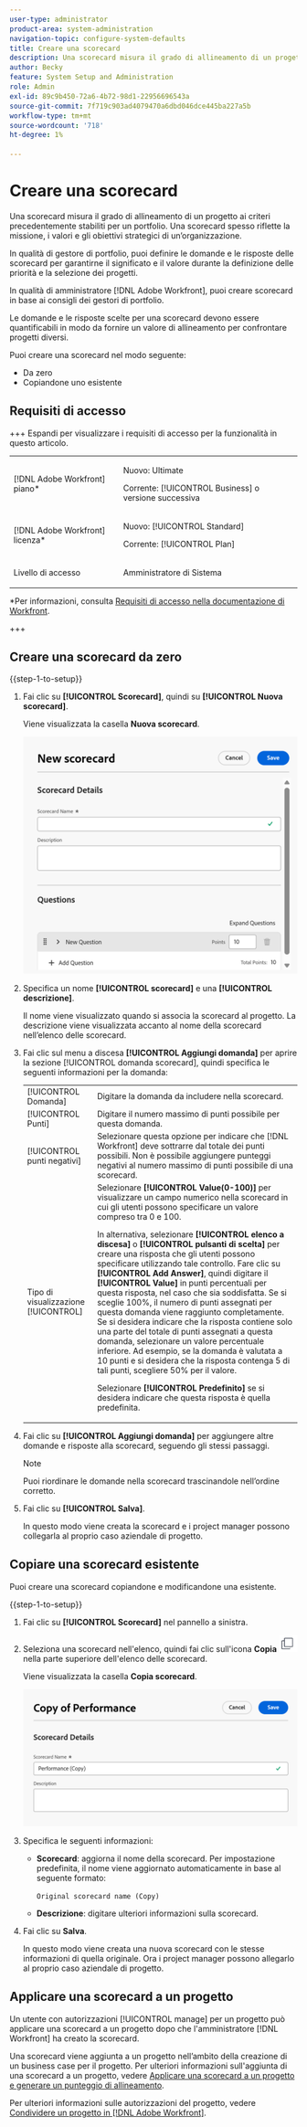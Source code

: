 ```yaml
---
user-type: administrator
product-area: system-administration
navigation-topic: configure-system-defaults
title: Creare una scorecard
description: Una scorecard misura il grado di allineamento di un progetto ai criteri precedentemente stabiliti per un portfolio. Una scorecard spesso riflette la missione, i valori e gli obiettivi strategici di un'organizzazione.I responsabili di Portfolio solitamente definiscono le domande e le risposte della scorecard per garantire che siano significative e utili durante la definizione delle priorità e la selezione del progetto. Un amministratore  [!DNL Adobe Workfront]  crea le scorecard in base ai consigli dei gestori di portfolio.
author: Becky
feature: System Setup and Administration
role: Admin
exl-id: 89c9b450-72a6-4b72-98d1-22956696543a
source-git-commit: 7f719c903ad4079470a6dbd046dce445ba227a5b
workflow-type: tm+mt
source-wordcount: '718'
ht-degree: 1%

---
```


# Creare una scorecard

<!--Audited: 05/2025-->

<!--DON'T DELETE, DRAFT OR HIDE THIS ARTICLE. IT IS LINKED TO THE PRODUCT, THROUGH THE CONTEXT SENSITIVE HELP LINKS.-->

<!--<span class="preview">The highlighted information on this page refers to functionality not yet generally available. It is available only in the Preview environment for all customers. The same features will also be available in the Production environment for all customers after a week from the Preview release. </span>   

<span class="preview">For more information, see [Interface modernization](/help/quicksilver/product-announcements/product-releases/interface-modernization/interface-modernization.md). </span>-->

Una scorecard misura il grado di allineamento di un progetto ai criteri precedentemente stabiliti per un portfolio. Una scorecard spesso riflette la missione, i valori e gli obiettivi strategici di un’organizzazione.

In qualità di gestore di portfolio, puoi definire le domande e le risposte delle scorecard per garantirne il significato e il valore durante la definizione delle priorità e la selezione dei progetti.

In qualità di amministratore [!DNL Adobe Workfront], puoi creare scorecard in base ai consigli dei gestori di portfolio.

Le domande e le risposte scelte per una scorecard devono essere quantificabili in modo da fornire un valore di allineamento per confrontare progetti diversi.

Puoi creare una scorecard nel modo seguente:

* Da zero
* Copiandone uno esistente

## Requisiti di accesso

+++ Espandi per visualizzare i requisiti di accesso per la funzionalità in questo articolo.

<table style="table-layout:auto"> 
 <col> 
 <col> 
 <tbody> 
  <tr> 
   <td role="rowheader">[!DNL Adobe Workfront] piano*</td> 
   <td> <p>Nuovo: Ultimate</p>
   <p>Corrente: [!UICONTROL Business] o versione successiva</p> 
   </td> 
  </tr> 
  <tr> 
   <td role="rowheader">[!DNL Adobe Workfront] licenza*</td> 
   <td><p>Nuovo: [!UICONTROL Standard]</p>
   <p>Corrente: [!UICONTROL Plan]</p>
   </td> 
  </tr> 
   <tr> 
   <td role="rowheader"><p>Livello di accesso</p></td> 
   <td><p>Amministratore di Sistema</p>
   </td> 
  </tr>
 </tbody> 
</table>

*Per informazioni, consulta [Requisiti di accesso nella documentazione di Workfront](/help/quicksilver/administration-and-setup/add-users/access-levels-and-object-permissions/access-level-requirements-in-documentation.md).

+++

## Creare una scorecard da zero

{{step-1-to-setup}}

1. Fai clic su **[!UICONTROL Scorecard]**, quindi su **[!UICONTROL Nuova scorecard]**.

   Viene visualizzata la casella **Nuova scorecard**.

   ![Nuova casella scorecard](assets/new-scorecard-350x173.png)

1. Specifica un nome **[!UICONTROL scorecard]** e una **[!UICONTROL descrizione]**.

   Il nome viene visualizzato quando si associa la scorecard al progetto. La descrizione viene visualizzata accanto al nome della scorecard nell’elenco delle scorecard.

1. Fai clic sul menu a discesa **[!UICONTROL Aggiungi domanda]** per aprire la sezione [!UICONTROL domanda scorecard], quindi specifica le seguenti informazioni per la domanda:

   <table style="table-layout:auto"> 
    <col> 
    <col> 
    <tbody> 
     <tr> 
      <td role="rowheader">[!UICONTROL Domanda]</td> 
      <td>Digitare la domanda da includere nella scorecard.</td> 
     </tr> 
     <tr> 
      <td role="rowheader">[!UICONTROL Punti]</td> 
      <td>Digitare il numero massimo di punti possibile per questa domanda.</td> 
     </tr> 
     <tr> 
      <td role="rowheader">[!UICONTROL punti negativi]</td> 
      <td>Selezionare questa opzione per indicare che [!DNL Workfront] deve sottrarre dal totale dei punti possibili. Non è possibile aggiungere punteggi negativi al numero massimo di punti possibile di una scorecard.</td> 
     </tr> 
     <tr> 
      <td role="rowheader">Tipo di visualizzazione [!UICONTROL]</td> 
      <td>Selezionare <strong>[!UICONTROL Value(0-100)]</strong> per visualizzare un campo numerico nella scorecard in cui gli utenti possono specificare un valore compreso tra 0 e 100.<p>In alternativa, selezionare <strong>[!UICONTROL elenco a discesa]</strong> o <strong>[!UICONTROL pulsanti di scelta]</strong> per creare una risposta che gli utenti possono specificare utilizzando tale controllo. Fare clic su <strong>[!UICONTROL Add Answer]</strong>, quindi digitare il <strong>[!UICONTROL Value]</strong> in punti percentuali per questa risposta, nel caso che sia soddisfatta. Se si sceglie 100%, il numero di punti assegnati per questa domanda viene raggiunto completamente. Se si desidera indicare che la risposta contiene solo una parte del totale di punti assegnati a questa domanda, selezionare un valore percentuale inferiore. Ad esempio, se la domanda è valutata a 10 punti e si desidera che la risposta contenga 5 di tali punti, scegliere 50% per il valore.</p>
      <p>Selezionare <strong>[!UICONTROL Predefinito]</strong> se si desidera indicare che questa risposta è quella predefinita.</strong></p>
     </tr> 
    </tbody> 
   </table>

1. Fai clic su **[!UICONTROL Aggiungi domanda]** per aggiungere altre domande e risposte alla scorecard, seguendo gli stessi passaggi.

   >[!NOTE]
   >
   >Puoi riordinare le domande nella scorecard trascinandole nell’ordine corretto.

1. Fai clic su **[!UICONTROL Salva]**.

   In questo modo viene creata la scorecard e i project manager possono collegarla al proprio caso aziendale di progetto.

## Copiare una scorecard esistente

Puoi creare una scorecard copiandone e modificandone una esistente.

{{step-1-to-setup}}

1. Fai clic su **[!UICONTROL Scorecard]** nel pannello a sinistra.
1. Seleziona una scorecard nell&#39;elenco, quindi fai clic sull&#39;icona **Copia** ![Copia scorecard](assets/copy-scorecard-icon.png) nella parte superiore dell&#39;elenco delle scorecard.

   Viene visualizzata la casella **Copia scorecard**.

   ![Copia casella scorecard](assets/copy-scorecard-box.png)

1. Specifica le seguenti informazioni:

   * **Scorecard**: aggiorna il nome della scorecard.  Per impostazione predefinita, il nome viene aggiornato automaticamente in base al seguente formato:

     `Original scorecard name (Copy)`
   * **Descrizione**: digitare ulteriori informazioni sulla scorecard.
1. Fai clic su **Salva**.

   In questo modo viene creata una nuova scorecard con le stesse informazioni di quella originale. Ora i project manager possono allegarlo al proprio caso aziendale di progetto.

## Applicare una scorecard a un progetto

Un utente con autorizzazioni [!UICONTROL manage] per un progetto può applicare una scorecard a un progetto dopo che l&#39;amministratore [!DNL Workfront] ha creato la scorecard.

Una scorecard viene aggiunta a un progetto nell’ambito della creazione di un business case per il progetto. Per ulteriori informazioni sull&#39;aggiunta di una scorecard a un progetto, vedere [Applicare una scorecard a un progetto e generare un punteggio di allineamento](../../../manage-work/projects/define-a-business-case/apply-scorecard-to-project-to-generate-alignment-score.md).

Per ulteriori informazioni sulle autorizzazioni del progetto, vedere [Condividere un progetto in [!DNL Adobe Workfront]](../../../workfront-basics/grant-and-request-access-to-objects/share-a-project.md).



